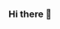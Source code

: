 ### Hi there 👋

<!--
# Hi there 👋, I'm Md Emon Mahdi!

I'm a Full Stack Developer with expertise in the MERN stack (Frontend Focused). Passionate about creating innovative solutions and contributing to the world of technology.



- 🔭 I’m currently working on my personal project and preparation for developer jobs
- 🌱 I’m currently learning Next.Js, Docker, AWS 
- 💬 Ask me about emonhowlader1397@gmail.com
- 📫 How to reach me: [...](https://devemonmahdi.netlify.app/)
 

## 🔧 Technologies & Tools
- **Frontend:** React.js, HTML, CSS, JavaScript
- **Backend:** Node.js, Express.js
- **Database:** MongoDB
- **Version Control:** Git, GitHub
- **Deployment:** Heroku, Netlify
- **Other:** RESTful APIs, Postman, Redux

-->
